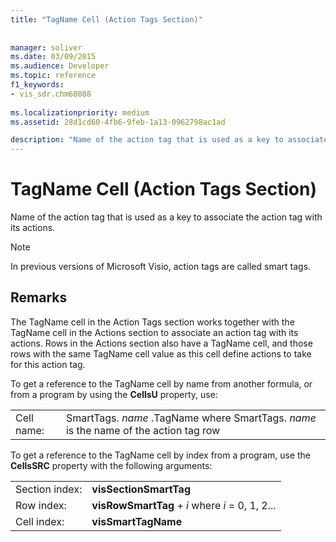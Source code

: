 ```yaml
---
title: "TagName Cell (Action Tags Section)"
 
 
manager: soliver
ms.date: 03/09/2015
ms.audience: Developer
ms.topic: reference
f1_keywords:
- vis_sdr.chm60088
 
ms.localizationpriority: medium
ms.assetid: 28d1cd60-4fb6-9feb-1a13-0962798ac1ad

description: "Name of the action tag that is used as a key to associate the action tag with its actions."
---
```


# TagName Cell (Action Tags Section)

Name of the action tag that is used as a key to associate the action tag with its actions.
  
> [!NOTE]
> In previous versions of Microsoft Visio, action tags are called smart tags. 
  
## Remarks

 The TagName cell in the Action Tags section works together with the TagName cell in the Actions section to associate an action tag with its actions. Rows in the Actions section also have a TagName cell, and those rows with the same TagName cell value as this cell define actions to take for this action tag. 
  
To get a reference to the TagName cell by name from another formula, or from a program by using the **CellsU** property, use: 
  
|||
|:-----|:-----|
| Cell name:  <br/> | SmartTags.  *name*  .TagName           where SmartTags. *name*  is the name of the action tag row  <br/> |
   
To get a reference to the TagName cell by index from a program, use the **CellsSRC** property with the following arguments: 
  
|||
|:-----|:-----|
| Section index:  <br/> |**visSectionSmartTag** <br/> |
| Row index:  <br/> |**visRowSmartTag** +  *i*            where  *i*  = 0, 1, 2... |
| Cell index:  <br/> |**visSmartTagName** <br/> |
   


